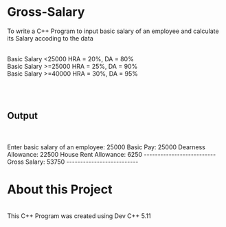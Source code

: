 # Gross-Salary

To write a C++ Program to input basic salary of an employee and calculate its Salary accoding to the data

<br>
Basic Salary <25000 HRA = 20%, DA = 80% <br>
Basic Salary >=25000 HRA = 25%, DA = 90% <br>
Basic Salary >=40000 HRA = 30%, DA = 95% <br>

<br><br>

<h2>Output</h2>
<br><br>
Enter basic salary of an employee: 25000
                        Basic Pay: 25000
               Dearness Allowance: 22500
             House Rent Allowance: 6250
                     --------------------------
                     Gross Salary: 53750
                     --------------------------

# About this Project
<br>
This C++ Program was created using Dev C++ 5.11
